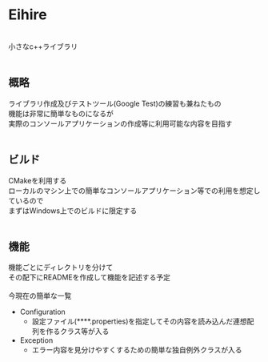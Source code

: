 # Eihire

<br>
小さなc++ライブラリ<br>
<br>

## 概略
ライブラリ作成及びテストツール(Google Test)の練習も兼ねたもの<br>
機能は非常に簡単なものになるが<br>
実際のコンソールアプリケーションの作成等に利用可能な内容を目指す<br>
<br>

## ビルド
CMakeを利用する<br>
ローカルのマシン上での簡単なコンソールアプリケーション等での利用を想定しているので<br>
まずはWindows上でのビルドに限定する<br>
<br>

## 機能
機能ごとにディレクトリを分けて<br>
その配下にREADMEを作成して機能を記述する予定<br>
<br>
今現在の簡単な一覧<br>
- Configuration
    - 設定ファイル(****.properties)を指定してその内容を読み込んだ連想配列を作るクラス等が入る
- Exception
    - エラー内容を見分けやすくするための簡単な独自例外クラスが入る

